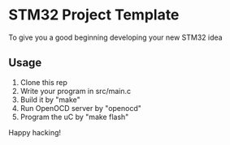 # STM32 Project Template
To give you a good beginning developing your new STM32 idea  

## Usage
1. Clone this rep  
2. Write your program in src/main.c  
3. Build it by "make"  
4. Run OpenOCD server by "openocd"  
5. Program the uC by "make flash"  

Happy hacking!  

